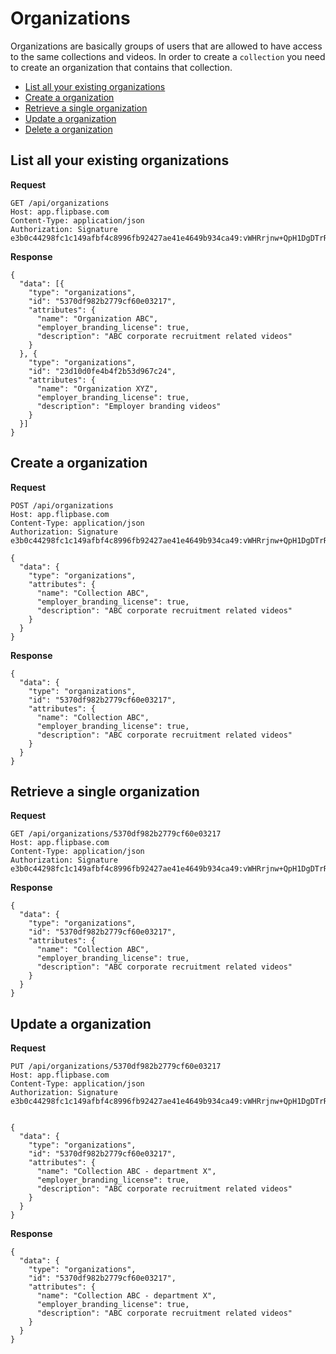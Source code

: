 # Organizations

Organizations are basically groups of users that are allowed to have access to the same collections and videos. In order to create a `collection` you need to create an organization that contains that collection.

- [List all your existing organizations](#list-all-your-existing-organizations)
- [Create a organization](#create-a-organization)
- [Retrieve a single organization](#retrieve-a-single-organization)
- [Update a organization](#update-a-organization)
- [Delete a organization](#delete-a-organization)

## List all your existing organizations

**Request**

    GET /api/organizations
    Host: app.flipbase.com
    Content-Type: application/json
    Authorization: Signature e3b0c44298fc1c149afbf4c8996fb92427ae41e4649b934ca49:vWHRrjnw+QpH1DgDTrR5Lpa9vqP14toWz0X2Tdp3/Ck=

**Response**

    {
      "data": [{
        "type": "organizations",
        "id": "5370df982b2779cf60e03217",
        "attributes": {
          "name": "Organization ABC",
          "employer_branding_license": true,
          "description": "ABC corporate recruitment related videos"
        }
      }, {
        "type": "organizations",
        "id": "23d10d0fe4b4f2b53d967c24",
        "attributes": {
          "name": "Organization XYZ",
          "employer_branding_license": true,
          "description": "Employer branding videos"
        }      
      }]
    }

## Create a organization

**Request**

    POST /api/organizations
    Host: app.flipbase.com
    Content-Type: application/json
    Authorization: Signature e3b0c44298fc1c149afbf4c8996fb92427ae41e4649b934ca49:vWHRrjnw+QpH1DgDTrR5Lpa9vqP14toWz0X2Tdp3/Ck=

    {
      "data": {
        "type": "organizations",
        "attributes": {
          "name": "Collection ABC",
          "employer_branding_license": true,
          "description": "ABC corporate recruitment related videos"
        }
      }
    }

**Response**

    {
      "data": {
        "type": "organizations",
        "id": "5370df982b2779cf60e03217",
        "attributes": {
          "name": "Collection ABC",
          "employer_branding_license": true,
          "description": "ABC corporate recruitment related videos"
        }
      }
    }

## Retrieve a single organization

**Request**

    GET /api/organizations/5370df982b2779cf60e03217
    Host: app.flipbase.com
    Content-Type: application/json
    Authorization: Signature e3b0c44298fc1c149afbf4c8996fb92427ae41e4649b934ca49:vWHRrjnw+QpH1DgDTrR5Lpa9vqP14toWz0X2Tdp3/Ck=

**Response**

    {
      "data": {
        "type": "organizations",
        "id": "5370df982b2779cf60e03217",
        "attributes": {
          "name": "Collection ABC",
          "employer_branding_license": true,
          "description": "ABC corporate recruitment related videos"
        }
      }
    }

## Update a organization
**Request**

    PUT /api/organizations/5370df982b2779cf60e03217
    Host: app.flipbase.com
    Content-Type: application/json
    Authorization: Signature e3b0c44298fc1c149afbf4c8996fb92427ae41e4649b934ca49:vWHRrjnw+QpH1DgDTrR5Lpa9vqP14toWz0X2Tdp3/Ck=


    {
      "data": {
        "type": "organizations",
        "id": "5370df982b2779cf60e03217",
        "attributes": {
          "name": "Collection ABC - department X",
          "employer_branding_license": true,
          "description": "ABC corporate recruitment related videos"
        }
      }
    }

**Response**

    {
      "data": {
        "type": "organizations",
        "id": "5370df982b2779cf60e03217",
        "attributes": {
          "name": "Collection ABC - department X",
          "employer_branding_license": true,
          "description": "ABC corporate recruitment related videos"
        }
      }
    }
<!--
## Delete a organization

When you delete an organization, only the organization will be deleted. If the organization contained one or more collections, these collections (and associated videos) are not deleted. You have to delete collections and associated videos seperatly.

**Request**

    DELETE /api/organizations/5370df982b2779cf60e03217
    Host: app.flipbase.com
    Content-Type: application/json
    Authorization: Signature e3b0c44298fc1c149afbf4c8996fb92427ae41e4649b934ca49:vWHRrjnw+QpH1DgDTrR5Lpa9vqP14toWz0X2Tdp3/Ck=

**Response**

No response body, just a 204 (= successfully deleted), 404 (= not found / already deleted), 401 (= not authorized) -->
